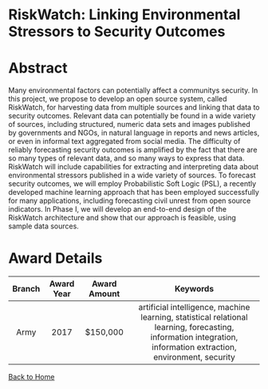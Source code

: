 
RiskWatch: Linking Environmental Stressors to Security Outcomes
===============================================================

# Abstract


Many environmental factors can potentially affect a communitys security.  In this project, we propose to develop an open source system, called RiskWatch, for harvesting data from multiple sources and linking that data to security outcomes. Relevant data can potentially be found in a wide variety of sources, including structured, numeric data sets and images published by governments and NGOs, in natural language in reports and news articles, or even in informal text aggregated from social media. The difficulty of reliably forecasting security outcomes is amplified by the fact that there are so many types of relevant data, and so many ways to express that data.   RiskWatch will include capabilities for extracting and interpreting data about environmental stressors published in a wide variety of sources. To forecast security outcomes, we will employ Probabilistic Soft Logic (PSL), a recently developed machine learning approach that has been employed successfully for many applications, including forecasting civil unrest from open source indicators.   In Phase I, we will develop an end-to-end design of the RiskWatch architecture and show that our approach is feasible, using sample data sources.  

# Award Details

|Branch|Award Year|Award Amount|Keywords|
| :---: | :---: | :---: | :---: |
|Army|2017|$150,000|artificial intelligence, machine learning, statistical relational learning, forecasting, information integration, information extraction, environment, security|
  
  


[Back to Home](https://github.com/chrischow/dod_sbir_awards#1014)